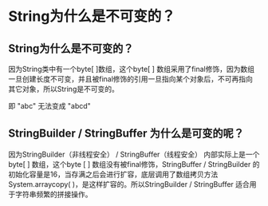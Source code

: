 # String为什么是不可变的？

## String为什么是不可变的？
因为String类中有一个byte[ ]数组，这个byte[ ] 数组采用了final修饰，因为数组一旦创建长度不可变，并且被final修饰的引用一旦指向某个对象后，不可再指向其它对象，所以String是不可变的。

即 "abc" 无法变成 "abcd"

## StringBuilder / StringBuffer 为什么是可变的呢？

因为StringBuilder（非线程安全） / StringBuffer（线程安全） 内部实际上是一个byte[ ] 数组，这个byte [ ] 数组没有被final修饰，StringBuffer / StringBuilder 的初始化容量是16，当存满之后会进行扩容，底层调用了数组拷贝方法System.arraycopy( )，是这样扩容的。所以StringBuilder / StringBuffer 适合用于字符串频繁的拼接操作。

